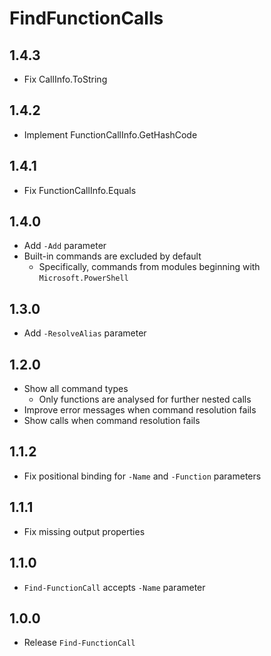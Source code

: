 # FindFunctionCalls

## 1.4.3

- Fix CallInfo.ToString

## 1.4.2

- Implement FunctionCallInfo.GetHashCode

## 1.4.1

- Fix FunctionCallInfo.Equals

## 1.4.0

- Add `-Add` parameter
- Built-in commands are excluded by default
    - Specifically, commands from modules beginning with `Microsoft.PowerShell`

## 1.3.0

- Add `-ResolveAlias` parameter

## 1.2.0

- Show all command types
    - Only functions are analysed for further nested calls
- Improve error messages when command resolution fails
- Show calls when command resolution fails

## 1.1.2

- Fix positional binding for `-Name` and `-Function` parameters

## 1.1.1

- Fix missing output properties

## 1.1.0

- `Find-FunctionCall` accepts `-Name` parameter

## 1.0.0

- Release `Find-FunctionCall`

